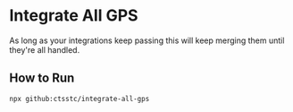 # Integrate All GPS

As long as your integrations keep passing this will keep merging them until they're all handled.

## How to Run

```bash
npx github:ctsstc/integrate-all-gps
```
